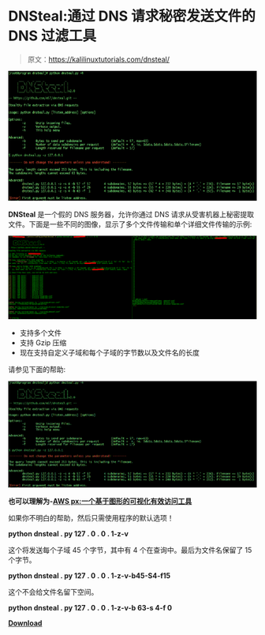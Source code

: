 # DNSteal:通过 DNS 请求秘密发送文件的 DNS 过滤工具

> 原文：<https://kalilinuxtutorials.com/dnsteal/>

[![DNSteal : DNS Exfiltration Tool For Stealthily Sending Files Over DNS Requests](img//da8b3b2c916192c1851893403f127284.png "DNSteal : DNS Exfiltration Tool For Stealthily Sending Files Over DNS Requests")](https://1.bp.blogspot.com/-ortuX4RvmUM/XpMlbBG6uaI/AAAAAAAAF4I/DxYHXjimUQ4ZFxGMalGwxbs0Dv6wUZWdwCLcBGAsYHQ/s1600/dnsteal-1%25281%2529.png)

**DNSteal** 是一个假的 DNS 服务器，允许你通过 DNS 请求从受害机器上秘密提取文件。下面是一些不同的图像，显示了多个文件传输和单个详细文件传输的示例:

![](img//58e276f79b2bd7bf42b4ed826c142170.png)

*   支持多个文件
*   支持 Gzip 压缩
*   现在支持自定义子域和每个子域的字节数以及文件名的长度

请参见下面的帮助:

![](img//59b9edabcde837392541eba769ea4397.png)

**也可以理解为-[AWS px:一个基于图形的可视化有效访问工具](https://kalilinuxtutorials.com/awspx/)**

如果你不明白的帮助，然后只需使用程序的默认选项！

**python dnsteal . py 127 . 0 . 0 . 1-z-v**

这个将发送每个子域 45 个字节，其中有 4 个在查询中。最后为文件名保留了 15 个字节。

**python dnsteal . py 127 . 0 . 0 . 1-z-v-b45-S4-f15**

这个不会给文件名留下空间。

**python dnsteal . py 127 . 0 . 0 . 1-z-v-b 63-s 4-f 0**

[**Download**](https://github.com/m57/dnsteal)